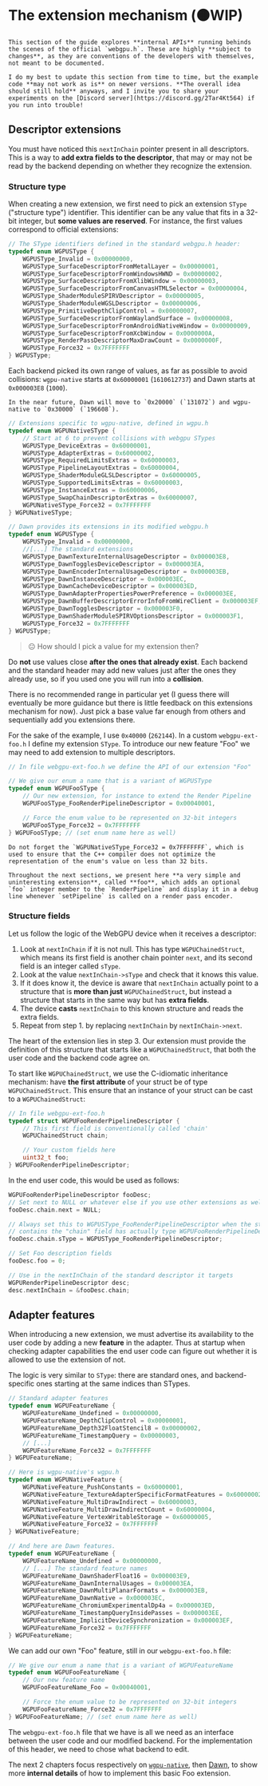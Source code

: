 The extension mechanism (🟠WIP)
=======================

```{admonition} Disclaimer
This section of the guide explores **internal APIs** running behinds the scenes of the official `webgpu.h`. These are highly **subject to changes**, as they are conventions of the developers with themselves, not meant to be documented.

I do my best to update this section from time to time, but the example code **may not work as is** on newer versions. **The overall idea should still hold** anyways, and I invite you to share your experiments on the [Discord server](https://discord.gg/2Tar4Kt564) if you run into trouble!
```

Descriptor extensions
---------------------

You must have noticed this `nextInChain` pointer present in all descriptors. This is a way to **add extra fields to the descriptor**, that may or may not be read by the backend depending on whether they recognize the extension.

### Structure type

When creating a new extension, we first need to pick an extension `SType` ("structure type") identifier. This identifier can be any value that fits in a 32-bit integer, but **some values are reserved**. For instance, the first values correspond to official extensions:

```C++
// The SType identifiers defined in the standard webgpu.h header:
typedef enum WGPUSType {
    WGPUSType_Invalid = 0x00000000,
    WGPUSType_SurfaceDescriptorFromMetalLayer = 0x00000001,
    WGPUSType_SurfaceDescriptorFromWindowsHWND = 0x00000002,
    WGPUSType_SurfaceDescriptorFromXlibWindow = 0x00000003,
    WGPUSType_SurfaceDescriptorFromCanvasHTMLSelector = 0x00000004,
    WGPUSType_ShaderModuleSPIRVDescriptor = 0x00000005,
    WGPUSType_ShaderModuleWGSLDescriptor = 0x00000006,
    WGPUSType_PrimitiveDepthClipControl = 0x00000007,
    WGPUSType_SurfaceDescriptorFromWaylandSurface = 0x00000008,
    WGPUSType_SurfaceDescriptorFromAndroidNativeWindow = 0x00000009,
    WGPUSType_SurfaceDescriptorFromXcbWindow = 0x0000000A,
    WGPUSType_RenderPassDescriptorMaxDrawCount = 0x0000000F,
    WGPUSType_Force32 = 0x7FFFFFFF
} WGPUSType;
```

Each backend picked its own range of values, as far as possible to avoid collisions: `wgpu-native` starts at `0x60000001` (`1610612737`) and Dawn starts at `0x000003E8` (`1000`).

```{note}
In the near future, Dawn will move to `0x20000` (`131072`) and wgpu-native to `0x30000` (`196608`).
```

```C++
// Extensions specific to wgpu-native, defined in wgpu.h
typedef enum WGPUNativeSType {
    // Start at 6 to prevent collisions with webgpu STypes
    WGPUSType_DeviceExtras = 0x60000001,
    WGPUSType_AdapterExtras = 0x60000002,
    WGPUSType_RequiredLimitsExtras = 0x60000003,
    WGPUSType_PipelineLayoutExtras = 0x60000004,
    WGPUSType_ShaderModuleGLSLDescriptor = 0x60000005,
    WGPUSType_SupportedLimitsExtras = 0x60000003,
    WGPUSType_InstanceExtras = 0x60000006,
    WGPUSType_SwapChainDescriptorExtras = 0x60000007,
    WGPUNativeSType_Force32 = 0x7FFFFFFF
} WGPUNativeSType;
```

```C++
// Dawn provides its extensions in its modified webgpu.h
typedef enum WGPUSType {
    WGPUSType_Invalid = 0x00000000,
    //[...] The standard extensions
    WGPUSType_DawnTextureInternalUsageDescriptor = 0x000003E8,
    WGPUSType_DawnTogglesDeviceDescriptor = 0x000003EA,
    WGPUSType_DawnEncoderInternalUsageDescriptor = 0x000003EB,
    WGPUSType_DawnInstanceDescriptor = 0x000003EC,
    WGPUSType_DawnCacheDeviceDescriptor = 0x000003ED,
    WGPUSType_DawnAdapterPropertiesPowerPreference = 0x000003EE,
    WGPUSType_DawnBufferDescriptorErrorInfoFromWireClient = 0x000003EF,
    WGPUSType_DawnTogglesDescriptor = 0x000003F0,
    WGPUSType_DawnShaderModuleSPIRVOptionsDescriptor = 0x000003F1,
    WGPUSType_Force32 = 0x7FFFFFFF
} WGPUSType;
```

> 😐 How should I pick a value for my extension then?

Do **not** use values close **after the ones that already exist**. Each backend and the standard header may add new values just after the ones they already use, so if you used one you will run into a **collision**.

There is no recommended range in particular yet (I guess there will eventually be more guidance but there is little feedback on this extensions mechanism for now). Just pick a base value far enough from others and sequentially add you extensions there.

For the sake of the example, I use `0x40000` (`262144`). In a custom `webgpu-ext-foo.h` I define my extension `SType`. To introduce our new feature "Foo" we may need to add extension to multiple descriptors.

```C++
// In file webgpu-ext-foo.h we define the API of our extension "Foo"

// We give our enum a name that is a variant of WGPUSType
typedef enum WGPUFooSType {
	// Our new extension, for instance to extend the Render Pipeline
	WGPUFooSType_FooRenderPipelineDescriptor = 0x00040001,

	// Force the enum value to be represented on 32-bit integers
	WGPUFooSType_Force32 = 0x7FFFFFFF
} WGPUFooSType; // (set enum name here as well)
```

```{important}
Do not forget the `WGPUNativeSType_Force32 = 0x7FFFFFFF`, which is used to ensure that the C++ compiler does not optimize the representation of the enum's value on less than 32 bits.
```

```{note}
Throughout the next sections, we present here **a very simple and uninteresting extension**, called **foo**, which adds an optional `foo` integer member to the `RenderPipeline` and display it in a debug line whenever `setPipeline` is called on a render pass encoder.
```

### Structure fields

Let us follow the logic of the WebGPU device when it receives a descriptor:

  1. Look at `nextInChain` if it is not null. This has type `WGPUChainedStruct`, which means its first field is another chain pointer `next`, and its second field is an integer called `sType`.
  2. Look at the value `nextInChain->sType` and check that it knows this value.
  3. If it does know it, the device is aware that `nextInChain` actually point to a structure that is **more than just** `WGPUChainedStruct`, but instead a structure that starts in the same way but has **extra fields**.
  4. The device **casts** `nextInChain` to this known structure and reads the extra fields.
  5. Repeat from step 1. by replacing `nextInChain` by `nextInChain->next`.

The heart of the extension lies in step 3. Our extension must provide the definition of this structure that starts like a `WGPUChainedStruct`, that both the user code and the backend code agree on.

To start like `WGPUChainedStruct`, we use the C-idiomatic inheritance mechanism: have **the first attribute** of your struct be of type `WGPUChainedStruct`. This ensure that an instance of your struct can be cast to a `WGPUChainedStruct`:

```C++
// In file webgpu-ext-foo.h
typedef struct WGPUFooRenderPipelineDescriptor {
	// This first field is conventionally called 'chain'
	WGPUChainedStruct chain;

	// Your custom fields here
	uint32_t foo;
} WGPUFooRenderPipelineDescriptor;
```

In the end user code, this would be used as follows:

```C++
WGPUFooRenderPipelineDescriptor fooDesc;
// Set next to NULL or whatever else if you use other extensions as well
fooDesc.chain.next = NULL;

// Always set this to WGPUSType_FooRenderPipelineDescriptor when the struct that
// contains the "chain" field has actually type WGPUFooRenderPipelineDescriptor.
fooDesc.chain.sType = WGPUSType_FooRenderPipelineDescriptor;

// Set Foo description fields
fooDesc.foo = 0;

// Use in the nextInChain of the standard descriptor it targets
WGPURenderPipelineDescriptor desc;
desc.nextInChain = &fooDesc.chain;
```

Adapter features
----------------

When introducing a new extension, we must advertise its availability to the user code by adding a new **feature** in the adapter. Thus at startup when checking adapter capabilities the end user code can figure out whether it is allowed to use the extension of not.

The logic is very similar to `SType`: there are standard ones, and backend-specific ones starting at the same indices than STypes.

```C++
// Standard adapter features
typedef enum WGPUFeatureName {
    WGPUFeatureName_Undefined = 0x00000000,
    WGPUFeatureName_DepthClipControl = 0x00000001,
    WGPUFeatureName_Depth32FloatStencil8 = 0x00000002,
    WGPUFeatureName_TimestampQuery = 0x00000003,
    // [...]
    WGPUFeatureName_Force32 = 0x7FFFFFFF
} WGPUFeatureName;
```

```C++
// Here is wgpu-native's wgpu.h
typedef enum WGPUNativeFeature {
    WGPUNativeFeature_PushConstants = 0x60000001,
    WGPUNativeFeature_TextureAdapterSpecificFormatFeatures = 0x60000002,
    WGPUNativeFeature_MultiDrawIndirect = 0x60000003,
    WGPUNativeFeature_MultiDrawIndirectCount = 0x60000004,
    WGPUNativeFeature_VertexWritableStorage = 0x60000005,
    WGPUNativeFeature_Force32 = 0x7FFFFFFF
} WGPUNativeFeature;
```

```C++
// And here are Dawn features.
typedef enum WGPUFeatureName {
    WGPUFeatureName_Undefined = 0x00000000,
    // [...] The standard feature names
    WGPUFeatureName_DawnShaderFloat16 = 0x000003E9,
    WGPUFeatureName_DawnInternalUsages = 0x000003EA,
    WGPUFeatureName_DawnMultiPlanarFormats = 0x000003EB,
    WGPUFeatureName_DawnNative = 0x000003EC,
    WGPUFeatureName_ChromiumExperimentalDp4a = 0x000003ED,
    WGPUFeatureName_TimestampQueryInsidePasses = 0x000003EE,
    WGPUFeatureName_ImplicitDeviceSynchronization = 0x000003EF,
    WGPUFeatureName_Force32 = 0x7FFFFFFF
} WGPUFeatureName;
```

We can add our own "Foo" feature, still in our `webgpu-ext-foo.h` file:

```C++
// We give our enum a name that is a variant of WGPUFeatureName
typedef enum WGPUFooFeatureName {
	// Our new feature name
	WGPUFooFeatureName_Foo = 0x00040001,

	// Force the enum value to be represented on 32-bit integers
	WGPUFooFeatureName_Force32 = 0x7FFFFFFF
} WGPUFooFeatureName; // (set enum name here as well)
```

The `webgpu-ext-foo.h` file that we have is all we need as an interface between the user code and our modified backend. For the implementation of this header, we need to chose what backend to edit.

The next 2 chapters focus respectively on [`wgpu-native`](with-wgpu-native.md), then [Dawn](with-dawn.md), to show more **internal details** of how to implement this basic Foo extension.
